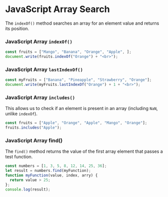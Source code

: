 # JavaScript Array Search
The `indexOf()` method searches an array for an element value and returns its position.
### JavaScript Array `indexOf()`
```js
const fruits = ["Mango", "Banana", "Orange", "Apple", ];
document.write(fruits.indexOf("Orange") + "<br>");
```

### JavaScript Array `lastIndexOf()`
```js
const myFruits = ["Banana", "Pineapple", "Strawberry", "Orange"];
document.write(myFruits.lastIndexOf("Orange") + 1 + "<br>");
```
### JavaScript Array `includes()`
This allows us to check if an element is present in an array (including `NaN`, unlike `indexOf`).
```js
const fruits = ["Apple", "Orange", "Apple", "Mango", "Orange"];
fruits.includes("Apple");
```

### JavaScript Array find()
The `find()` method returns the value of the first array element that passes a test function.
```js
const numbers = [1, 3, 5, 8, 12, 14, 25, 36];
let result = numbers.find(myFunction);
function myFunction(value, index, arry) {
  return value > 25;
};
console.log(result);
```